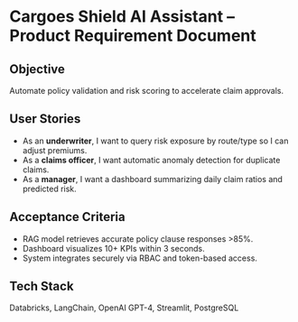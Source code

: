 # Cargoes Shield AI Assistant – Product Requirement Document

## Objective
Automate policy validation and risk scoring to accelerate claim approvals.

## User Stories
- As an **underwriter**, I want to query risk exposure by route/type so I can adjust premiums.
- As a **claims officer**, I want automatic anomaly detection for duplicate claims.
- As a **manager**, I want a dashboard summarizing daily claim ratios and predicted risk.

## Acceptance Criteria
- RAG model retrieves accurate policy clause responses >85%.
- Dashboard visualizes 10+ KPIs within 3 seconds.
- System integrates securely via RBAC and token-based access.

## Tech Stack
Databricks, LangChain, OpenAI GPT-4, Streamlit, PostgreSQL

